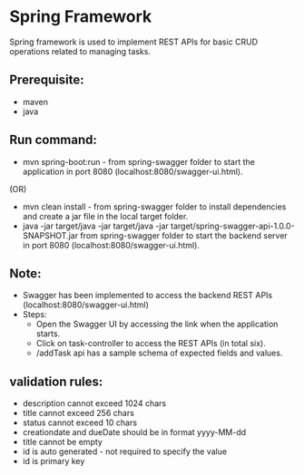 # Spring Framework

Spring framework is used to implement REST APIs for basic CRUD operations related to managing tasks.


## Prerequisite:
- maven
- java

## Run command:
- mvn spring-boot:run - from spring-swagger folder to start the application in port 8080 (localhost:8080/swagger-ui.html).

(OR)

- mvn clean install -  from spring-swagger folder to install dependencies and create a jar file in the local target folder.
- java -jar target/java -jar target/java -jar target/spring-swagger-api-1.0.0-SNAPSHOT.jar from spring-swagger folder to start the backend server in port 8080 (localhost:8080/swagger-ui.html).

## Note:
- Swagger has been implemented to access the backend REST APIs (localhost:8080/swagger-ui.html)
- Steps:
   - Open the Swagger UI by accessing the link when the application starts.
   - Click on task-controller to access the REST APIs (in total six).
   - /addTask api has a sample schema of expected fields and values. 

## validation rules:
- description cannot exceed 1024 chars
- title cannot exceed 256 chars
- status cannot exceed 10 chars
- creationdate and dueDate should be in format yyyy-MM-dd
- title cannot be empty
- id is auto generated - not required to specify the value
- id is primary key

